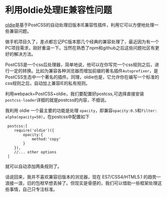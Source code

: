 # 利用oldie处理IE兼容性问题

[oldie](https://github.com/jonathantneal/oldie)是基于PostCSS的自动处理旧版本IE兼容性插件，利用它可以方便地处理一些兼容问题。 

做手机项目久了，差点都忘记PC版本那几个经典的兼容处理了，最近因为有一个PC项目需求，刚好重温一下。当然在熟悉了npm和github之后这些问题社区有更好的解决方法。 

PostCSS是一个css后处理器，简单地说，他可以在你写完一个css规则之后，进行一定的转换。比如为兼容各种浏览器而增加前缀的著名插件`Autoprefixer`，是PostCSS生态中一个著名的插件。同理，oldie也是，它允许你在编写一个标准的css规则之后，自动加上兼容IE的私有规则。 

利用webpack+PostCSS+oldie，我们要配置好postcss,可选择直接安装`postcss-loader`详细的就是postcss的内容，不细说。

我利用 oldie 一个最主要的功能是处理 `opacity`，即兼容`opacity:0.5`和`filter: alpha(opacity=50)`，在postcss中配置如下

```
 postcss:[
    require('oldie')({
        opacity:{
            method:'copy'
        }
    }),
    //... other options
 ]
```

就可以自动添加两条规则了。 

话说回来，我并不喜欢兼容旧版本的浏览器，现在 ES7/CSS4/HTML5.1 的趋势一浪接一浪，旧的包袱早想丢掉了。但现实是骨感的，我们可以借助一些框架处理这些事情，自己只专注标准。
